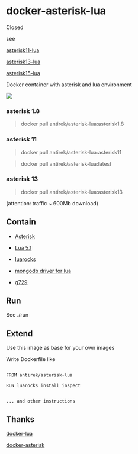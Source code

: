 # docker-asterisk-lua

Closed

see

[asterisk11-lua](https://github.com/antirek/docker-asterisk11-lua)

[asterisk13-lua](https://github.com/antirek/docker-asterisk13-lua)

[asterisk15-lua](https://github.com/antirek/docker-asterisk15-lua)



Docker container with asterisk and lua environment

[![](https://images.microbadger.com/badges/image/antirek/asterisk-lua.svg)](https://microbadger.com/images/antirek/asterisk-lua "Get your own image badge on microbadger.com")

### asterisk 1.8

> docker pull antirek/asterisk-lua:asterisk1.8

### asterisk 11

> docker pull antirek/asterisk-lua:asterisk11

> docker pull antirek/asterisk-lua:latest

### asterisk 13

> docker pull antirek/asterisk-lua:asterisk13


(attention: traffic ~ 600Mb download)


## Contain

- [Asterisk](http://www.asterisk.org/)

- [Lua 5.1](http://www.lua.org/)

- [luarocks](https://luarocks.org/)

- [mongodb driver for lua](https://github.com/moai/luamongo)

- [g729](http://asterisk.hosting.lv/)



## Run

See ./run


## Extend

Use this image as base for your own images

Write Dockerfile like

`````

FROM antirek/asterisk-lua

RUN luarocks install inspect


... and other instructions

`````




## Thanks

[docker-lua](https://github.com/niaquinto/docker-lua)

[docker-asterisk](https://github.com/dougbtv/docker-asterisk)

